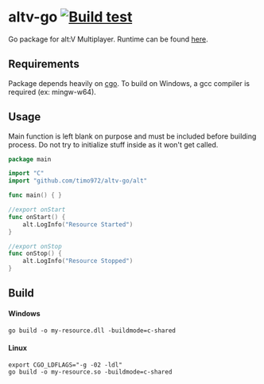 # altv-go [![Build test](https://github.com/timo972/altv-go/actions/workflows/test-changes.yml/badge.svg)](https://github.com/timo972/altv-go/actions/workflows/test-changes.yml)
Go package for alt:V Multiplayer.
Runtime can be found [here](https://github.com/shockdev04/altv-go-module).

## Requirements
Package depends heavily on [cgo](https://pkg.go.dev/cmd/cgo).
To build on Windows, a gcc compiler is required (ex: mingw-w64).

## Usage
Main function is left blank on purpose and must be included before building process. 
Do not try to initialize stuff inside as it won't get called.
```go
package main

import "C"
import "github.com/timo972/altv-go/alt"

func main() { }

//export onStart
func onStart() {
	alt.LogInfo("Resource Started")
}

//export onStop
func onStop() {
	alt.LogInfo("Resource Stopped")
}
```

## Build
#### Windows
```
go build -o my-resource.dll -buildmode=c-shared
```

#### Linux
```
export CGO_LDFLAGS="-g -02 -ldl"
go build -o my-resource.so -buildmode=c-shared
```